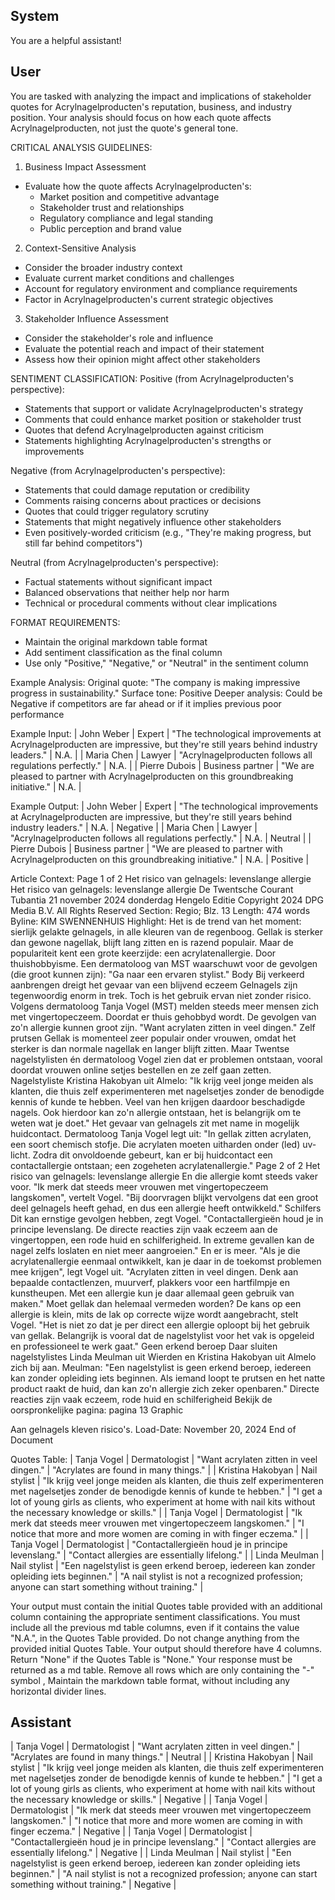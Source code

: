 ## System

You are a helpful assistant!

## User


You are tasked with analyzing the impact and implications of stakeholder quotes for Acrylnagelproducten's reputation, business, and industry position. Your analysis should focus on how each quote affects Acrylnagelproducten, not just the quote's general tone.

CRITICAL ANALYSIS GUIDELINES:
1. Business Impact Assessment
- Evaluate how the quote affects Acrylnagelproducten's:
  * Market position and competitive advantage
  * Stakeholder trust and relationships
  * Regulatory compliance and legal standing
  * Public perception and brand value

2. Context-Sensitive Analysis
- Consider the broader industry context
- Evaluate current market conditions and challenges
- Account for regulatory environment and compliance requirements
- Factor in Acrylnagelproducten's current strategic objectives

3. Stakeholder Influence Assessment
- Consider the stakeholder's role and influence
- Evaluate the potential reach and impact of their statement
- Assess how their opinion might affect other stakeholders

SENTIMENT CLASSIFICATION:
Positive (from Acrylnagelproducten's perspective):
- Statements that support or validate Acrylnagelproducten's strategy
- Comments that could enhance market position or stakeholder trust
- Quotes that defend Acrylnagelproducten against criticism
- Statements highlighting Acrylnagelproducten's strengths or improvements

Negative (from Acrylnagelproducten's perspective):
- Statements that could damage reputation or credibility
- Comments raising concerns about practices or decisions
- Quotes that could trigger regulatory scrutiny
- Statements that might negatively influence other stakeholders
- Even positively-worded criticism (e.g., "They're making progress, but still far behind competitors")

Neutral (from Acrylnagelproducten's perspective):
- Factual statements without significant impact
- Balanced observations that neither help nor harm
- Technical or procedural comments without clear implications

FORMAT REQUIREMENTS:
- Maintain the original markdown table format
- Add sentiment classification as the final column
- Use only "Positive," "Negative," or "Neutral" in the sentiment column

Example Analysis:
Original quote: "The company is making impressive progress in sustainability."
Surface tone: Positive
Deeper analysis: Could be Negative if competitors are far ahead or if it implies previous poor performance

Example Input:
| John Weber | Expert | "The technological improvements at Acrylnagelproducten are impressive, but they're still years behind industry leaders." | N.A. |
| Maria Chen | Lawyer | "Acrylnagelproducten follows all regulations perfectly." | N.A. |
| Pierre Dubois | Business partner | "We are pleased to partner with Acrylnagelproducten on this groundbreaking initiative." | N.A. |

Example Output:
| John Weber | Expert | "The technological improvements at Acrylnagelproducten are impressive, but they're still years behind industry leaders." | N.A. | Negative |
| Maria Chen | Lawyer | "Acrylnagelproducten follows all regulations perfectly." | N.A. | Neutral |
| Pierre Dubois | Business partner | "We are pleased to partner with Acrylnagelproducten on this groundbreaking initiative." | N.A. | Positive |

Article Context:
Page 1 of 2
Het risico van gelnagels: levenslange allergie
Het risico van gelnagels: levenslange allergie
De Twentsche Courant Tubantia
21 november 2024 donderdag
Hengelo Editie
Copyright 2024 DPG Media B.V. All Rights Reserved
Section: Regio; Blz. 13
Length: 474 words
Byline: KIM SWENNENHUIS
Highlight: Het is de trend van het moment: sierlijk gelakte gelnagels, in alle kleuren van de regenboog. Gellak is 
sterker dan gewone nagellak, blijft lang zitten en is razend populair. Maar de populariteit kent een grote keerzijde: 
een acrylatenallergie. Door thuishobbyisme. Een dermatoloog van MST waarschuwt voor de gevolgen (die groot 
kunnen zijn): "Ga naar een ervaren stylist."
Body
Bij verkeerd aanbrengen dreigt het gevaar van een blijvend eczeem
Gelnagels zijn tegenwoordig enorm in trek. Toch is het gebruik ervan niet zonder risico. Volgens dermatoloog Tanja 
Vogel (MST) melden steeds meer mensen zich met vingertopeczeem. Doordat er thuis gehobbyd wordt. De 
gevolgen van zo'n allergie kunnen groot zijn. "Want acrylaten zitten in veel dingen."
Zelf prutsen
Gellak is momenteel zeer populair onder vrouwen, omdat het sterker is dan normale nagellak en langer blijft zitten. 
Maar Twentse nagelstylisten én dermatoloog Vogel zien dat er problemen ontstaan, vooral doordat vrouwen 
online setjes bestellen en ze zelf gaan zetten.
Nagelstyliste Kristina Hakobyan uit Almelo: "Ik krijg veel jonge meiden als klanten, die thuis zelf experimenteren 
met nagelsetjes zonder de benodigde kennis of kunde te hebben. Veel van hen krijgen daardoor beschadigde 
nagels. Ook hierdoor kan zo'n allergie ontstaan, het is belangrijk om te weten wat je doet."
Het gevaar van gelnagels zit met name in mogelijk huidcontact. Dermatoloog Tanja Vogel legt uit: "In gellak zitten 
acrylaten, een soort chemisch stofje. Die acrylaten moeten uitharden onder (led) uv-licht. Zodra dit onvoldoende 
gebeurt, kan er bij huidcontact een contactallergie ontstaan; een zogeheten acrylatenallergie."
Page 2 of 2
Het risico van gelnagels: levenslange allergie
En die allergie komt steeds vaker voor. "Ik merk dat steeds meer vrouwen met vingertopeczeem langskomen", 
vertelt Vogel. "Bij doorvragen blijkt vervolgens dat een groot deel gelnagels heeft gehad, en dus een allergie heeft 
ontwikkeld."
Schilfers
Dit kan ernstige gevolgen hebben, zegt Vogel. "Contactallergieën houd je in principe levenslang. De directe 
reacties zijn vaak eczeem aan de vingertoppen, een rode huid en schilferigheid. In extreme gevallen kan de nagel 
zelfs loslaten en niet meer aangroeien." En er is meer. "Als je die acrylatenallergie eenmaal ontwikkelt, kan je daar 
in de toekomst problemen mee krijgen", legt Vogel uit. "Acrylaten zitten in veel dingen. Denk aan bepaalde 
contactlenzen, muurverf, plakkers voor een hartfilmpje en kunstheupen. Met een allergie kun je daar allemaal geen 
gebruik van maken."
Moet gellak dan helemaal vermeden worden? De kans op een allergie is klein, mits de lak op correcte wijze wordt 
aangebracht, stelt Vogel. "Het is niet zo dat je per direct een allergie oploopt bij het gebruik van gellak. Belangrijk is 
vooral dat de nagelstylist voor het vak is opgeleid en professioneel te werk gaat."
Geen erkend beroep
Daar sluiten nagelstylistes Linda Meulman uit Wierden en Kristina Hakobyan uit Almelo zich bij aan. Meulman: 
"Een nagelstylist is geen erkend beroep, iedereen kan zonder opleiding iets beginnen. Als iemand loopt te prutsen 
en het natte product raakt de huid, dan kan zo'n allergie zich zeker openbaren."
Directe reacties zijn vaak eczeem, rode huid en schilferigheid
Bekijk de oorspronkelijke pagina: pagina 13
Graphic
 
Aan gelnagels kleven risico's.
Load-Date: November 20, 2024
End of Document

Quotes Table:
| Tanja Vogel | Dermatologist | "Want acrylaten zitten in veel dingen." | "Acrylates are found in many things." |
| Kristina Hakobyan | Nail stylist | "Ik krijg veel jonge meiden als klanten, die thuis zelf experimenteren met nagelsetjes zonder de benodigde kennis of kunde te hebben." | "I get a lot of young girls as clients, who experiment at home with nail kits without the necessary knowledge or skills." |
| Tanja Vogel | Dermatologist | "Ik merk dat steeds meer vrouwen met vingertopeczeem langskomen." | "I notice that more and more women are coming in with finger eczema." |
| Tanja Vogel | Dermatologist | "Contactallergieën houd je in principe levenslang." | "Contact allergies are essentially lifelong." |
| Linda Meulman | Nail stylist | "Een nagelstylist is geen erkend beroep, iedereen kan zonder opleiding iets beginnen." | "A nail stylist is not a recognized profession; anyone can start something without training." |

Your output must contain the initial Quotes table provided with an additional column containing the appropriate sentiment classifications. You must include all the previous md table columns, even if it contains the value "N.A.", in the Quotes Table provided. Do not change anything from the provided initial Quotes Table. Your output should therefore have 4 columns. Return "None" if the Quotes Table is "None." Your response must be returned as a md table. Remove all rows which are only containing the "-" symbol , Maintain the markdown table format, without including any horizontal divider lines.
        

## Assistant

| Tanja Vogel | Dermatologist | "Want acrylaten zitten in veel dingen." | "Acrylates are found in many things." | Neutral |
| Kristina Hakobyan | Nail stylist | "Ik krijg veel jonge meiden als klanten, die thuis zelf experimenteren met nagelsetjes zonder de benodigde kennis of kunde te hebben." | "I get a lot of young girls as clients, who experiment at home with nail kits without the necessary knowledge or skills." | Negative |
| Tanja Vogel | Dermatologist | "Ik merk dat steeds meer vrouwen met vingertopeczeem langskomen." | "I notice that more and more women are coming in with finger eczema." | Negative |
| Tanja Vogel | Dermatologist | "Contactallergieën houd je in principe levenslang." | "Contact allergies are essentially lifelong." | Negative |
| Linda Meulman | Nail stylist | "Een nagelstylist is geen erkend beroep, iedereen kan zonder opleiding iets beginnen." | "A nail stylist is not a recognized profession; anyone can start something without training." | Negative |

